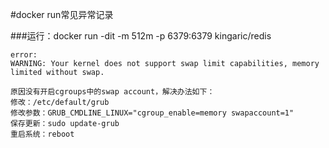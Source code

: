 #docker run常见异常记录

###运行：docker run -dit -m 512m -p 6379:6379 kingaric/redis  
```shell
error:
WARNING: Your kernel does not support swap limit capabilities, memory limited without swap.
      
原因没有开启cgroups中的swap account，解决办法如下：
修改：/etc/default/grub　
修改参数：GRUB_CMDLINE_LINUX="cgroup_enable=memory swapaccount=1"　
保存更新：sudo update-grub
重启系统：reboot
```
